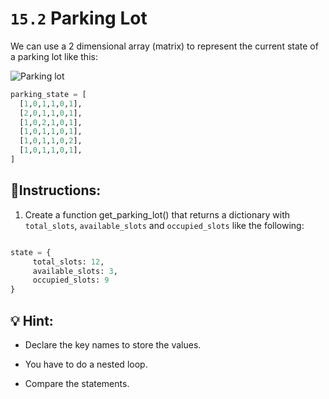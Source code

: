 # `15.2` Parking Lot

We can use a 2 dimensional array (matrix) to represent the current state of a parking lot like this:

![Parking lot](../../.learn/assets/ex15.2.png)

```py
parking_state = [
  [1,0,1,1,0,1],
  [2,0,1,1,0,1],
  [1,0,2,1,0,1],
  [1,0,1,1,0,1],
  [1,0,1,1,0,2],
  [1,0,1,1,0,1],
]
```

## 📝Instructions:

1. Create a function get_parking_lot() that returns a dictionary with `total_slots`, `available_slots` and `occupied_slots` like the following:

```python

state = {
     total_slots: 12,
     available_slots: 3,
     occupied_slots: 9
}
```

## 💡 Hint:

- Declare the key names to store the values.

- You have to do a nested loop.

- Compare the statements.
